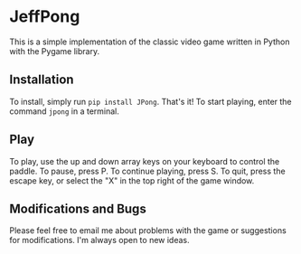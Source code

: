 JeffPong
========

This is a simple implementation of the classic video game written in Python with the Pygame library.


Installation
------------

To install, simply run `pip install JPong`. That's it! To start playing, enter the command `jpong`
in a terminal.

Play
----

To play, use the up and down array keys on your keyboard to control the paddle. To pause, press P.
To continue playing, press S. To quit, press the escape key, or select the "X" in the top right
of the game window.

Modifications and Bugs
----------------------

Please feel free to email me about problems with the game or suggestions for modifications. I'm always
open to new ideas.
